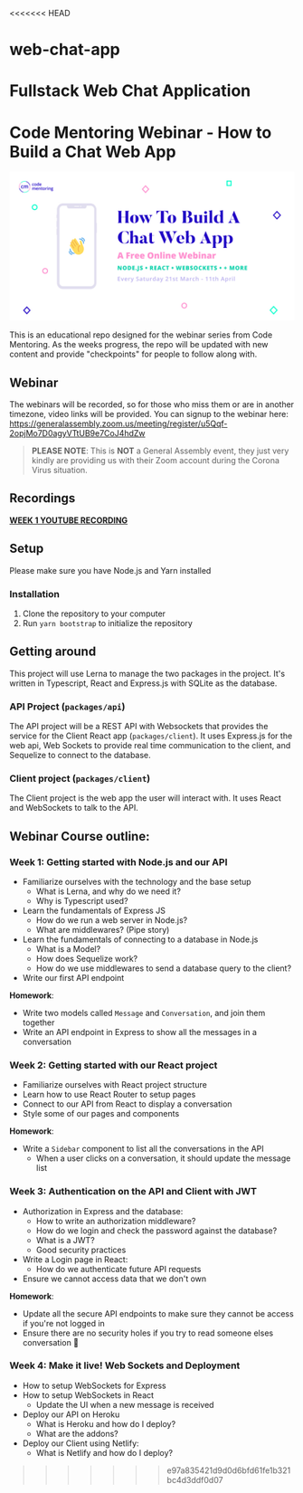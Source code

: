 <<<<<<< HEAD
# web-chat-app
Fullstack Web Chat Application
=======
# Code Mentoring Webinar - How to Build a Chat Web App

![How to build a Chat Web App](banner.jpg)

This is an educational repo designed for the webinar series from Code Mentoring.
As the weeks progress, the repo will be updated with new content and provide "checkpoints"
for people to follow along with.


## Webinar
The webinars will be recorded, so for those who miss them or are in another timezone, video links will be provided.
You can signup to the webinar here: https://generalassembly.zoom.us/meeting/register/u5Qqf-2opjMo7D0agyVTtUB9e7CoJ4hdZw


> **PLEASE NOTE**: This is **NOT** a General Assembly event, they just very kindly are providing us with their Zoom account during the Corona Virus situation.

## Recordings
[**WEEK 1 YOUTUBE RECORDING**](https://youtu.be/lmLYgP_tePM)


## Setup
Please make sure you have Node.js and Yarn installed

### Installation
1. Clone the repository to your computer
2. Run `yarn bootstrap` to initialize the repository


## Getting around
This project will use Lerna to manage the two packages in the project.
It's written in Typescript, React and Express.js with SQLite as the database.

### API Project (`packages/api`)
The API project will be a REST API with Websockets that provides the service
for the Client React app (`packages/client`). It uses Express.js for the web api,
Web Sockets to provide real time communication to the client, and Sequelize to
connect to the database.

### Client project (`packages/client`)
The Client project is the web app the user will interact with. It uses React
and WebSockets to talk to the API.


## Webinar Course outline:

### Week 1: Getting started with Node.js and our API
- Familiarize ourselves with the technology and the base setup
  - What is Lerna, and why do we need it?
  - Why is Typescript used?
- Learn the fundamentals of Express JS
  - How do we run a web server in Node.js?
  - What are middlewares? (Pipe story)
- Learn the fundamentals of connecting to a database in Node.js
  - What is a Model?
  - How does Sequelize work?
  - How do we use middlewares to send a database query to the client?
- Write our first API endpoint

**Homework**:
  - Write two models called `Message` and `Conversation`, and join them together
  - Write an API endpoint in Express to show all the messages in a conversation


### Week 2: Getting started with our React project
- Familiarize ourselves with React project structure
- Learn how to use React Router to setup pages
- Connect to our API from React to display a conversation
- Style some of our pages and components

**Homework**:
  - Write a `Sidebar` component to list all the conversations in the API
    - When a user clicks on a conversation, it should update the message list


### Week 3: Authentication on the API and Client with JWT
- Authorization in Express and the database:
  - How to write an authorization middleware?
  - How do we login and check the password against the database?
  - What is a JWT?
  - Good security practices
- Write a Login page in React:
  - How do we authenticate future API requests
- Ensure we cannot access data that we don't own

**Homework**:
  - Update all the secure API endpoints to make sure they cannot be access if you're not logged in
  - Ensure there are no security holes if you try to read someone elses conversation 👀


### Week 4: Make it live! Web Sockets and Deployment
- How to setup WebSockets for Express
- How to setup WebSockets in React
  - Update the UI when a new message is received
- Deploy our API on Heroku
  - What is Heroku and how do I deploy?
  - What are the addons?
- Deploy our Client using Netlify:
  - What is Netlify and how do I deploy?
>>>>>>> e97a835421d9d0d6bfd61fe1b321bc4d3ddf0d07
